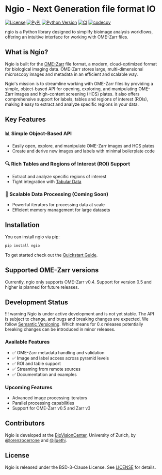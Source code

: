 # Ngio - Next Generation file format IO

[![License](https://img.shields.io/pypi/l/ngio.svg?color=green)](https://github.com/BioVisionCenter/ngio/raw/main/LICENSE)
[![PyPI](https://img.shields.io/pypi/v/ngio.svg?color=green)](https://pypi.org/project/ngio)
[![Python Version](https://img.shields.io/pypi/pyversions/ngio.svg?color=green)](https://python.org)
[![CI](https://github.com/BioVisionCenter/ngio/actions/workflows/ci.yml/badge.svg)](https://github.com/BioVisionCenter/ngio/actions/workflows/ci.yml)
[![codecov](https://codecov.io/gh/BioVisionCenter/ngio/graph/badge.svg?token=FkmF26FZki)](https://codecov.io/gh/BioVisionCenter/ngio)

ngio is a Python library designed to simplify bioimage analysis workflows, offering an intuitive interface for working with OME-Zarr files.

## What is Ngio?

Ngio is built for the [OME-Zarr](https://ngff.openmicroscopy.org/) file format, a modern, cloud-optimized format for biological imaging data. OME-Zarr stores large, multi-dimensional microscopy images and metadata in an efficient and scalable way.

Ngio's mission is to streamline working with OME-Zarr files by providing a simple, object-based API for opening, exploring, and manipulating OME-Zarr images and high-content screening (HCS) plates. It also offers comprehensive support for labels, tables and regions of interest (ROIs), making it easy to extract and analyze specific regions in your data.

## Key Features

### 📊 Simple Object-Based API

- Easily open, explore, and manipulate OME-Zarr images and HCS plates
- Create and derive new images and labels with minimal boilerplate code

### 🔍 Rich Tables and Regions of Interest (ROI) Support

- Extract and analyze specific regions of interest
- Tight integration with [Tabular Data](https://BioVisionCenter.github.io/ngio/stable/table_specs/overview/)

### 🔄 Scalable Data Processing (Coming Soon)

- Powerful iterators for processing data at scale
- Efficient memory management for large datasets

## Installation

You can install ngio via pip:

```bash
pip install ngio
```

To get started check out the [Quickstart Guide](https://BioVisionCenter.github.io/ngio/stable/getting_started/0_quickstart/).

## Supported OME-Zarr versions

Currently, ngio only supports OME-Zarr v0.4. Support for version 0.5 and higher is planned for future releases.

## Development Status

!!! warning
    Ngio is under active development and is not yet stable. The API is subject to change, and bugs and breaking changes are expected.
    We follow [Semantic Versioning](https://semver.org/). Which means for 0.x releases potentially breaking changes can be introduced in minor releases.

### Available Features

- ✅ OME-Zarr metadata handling and validation
- ✅ Image and label access across pyramid levels
- ✅ ROI and table support
- ✅ Streaming from remote sources
- ✅ Documentation and examples

### Upcoming Features

- Advanced image processing iterators
- Parallel processing capabilities
- Support for OME-Zarr v0.5 and Zarr v3

## Contributors

Ngio is developed at the [BioVisionCenter](https://www.biovisioncenter.uzh.ch/en.html), University of Zurich, by [@lorenzocerrone](https://github.com/lorenzocerrone) and [@jluethi](https://github.com/jluethi).

## License

Ngio is released under the BSD-3-Clause License. See [LICENSE](https://github.com/BioVisionCenter/ngio/blob/main/LICENSE) for details.

